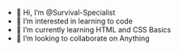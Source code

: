 - 👋 Hi, I’m @Survival-Specialist
- 👀 I’m interested in learning to code
- 🌱 I’m currently learning HTML and CSS Basics
- 💞️ I’m looking to collaborate on Anything


<!---
Survival-Specialist/Survival-Specialist is a ✨ special ✨ repository because its `README.md` (this file) appears on your GitHub profile.
You can click the Preview link to take a look at your changes.
--->
